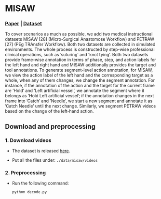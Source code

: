 # MISAW

### [Paper](https://arxiv.org/pdf/2103.13111v1.pdf) | [Dataset](https://www.synapse.org/#!Synapse:syn21776936/wiki/601700) 

To cover scenarios as much as possible, we add two medical instructional datasets MISAW [28] (Micro-Surgical Anastomose Workflow) and PETRAW [27] (PEg TRAnsfer Workflow). Both two datasets are collected in simulated environments. The whole process is constructed by step-wise professional clinical operations, such as ’suturing’ and ’knot tying’. Both two datasets provide frame-wise annotation in terms of phase, step, and action labels for the left hand and right hand and MISAW additionally provides the target and tool annotations. To generate segment-level action annotation, for MISAW, we view the action label of the left hand and the corresponding target as a whole, when any of them changes, we change the segment annotation. For instance, if the annotation of the action and the target for the current frame are ’Hold’ and ’Left artificial vessel’, we annotate the segment where it belongs as ’Hold Left artificial vessel’; if the annotation changes in the next frame into ’Catch’ and ’Needle’, we start a new segment and annotate it as ’Catch Needle’ until the next change. Similarly, we segment PETRAW videos based on the change of the left-hand action.

## Download and preprocessing

### 1. Download videos

- The dataset is released [here](https://www.synapse.org/#!Synapse:syn21776936/files/).

- Put all the files under:  `./data/misaw/videos`

### 2. Preprocessing

- Run the following command: 
    ```
    python decode.py
    ```